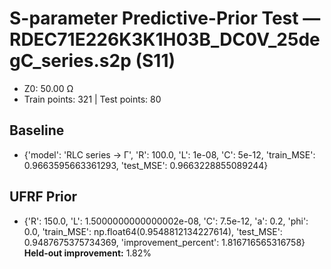 # S-parameter Predictive-Prior Test — RDEC71E226K3K1H03B_DC0V_25degC_series.s2p (S11)
- Z0: 50.00 Ω
- Train points: 321  |  Test points: 80

## Baseline
- {'model': 'RLC series -> Γ', 'R': 100.0, 'L': 1e-08, 'C': 5e-12, 'train_MSE': 0.9663595663361293, 'test_MSE': 0.9663228855089244}

## UFRF Prior
- {'R': 150.0, 'L': 1.5000000000000002e-08, 'C': 7.5e-12, 'a': 0.2, 'phi': 0.0, 'train_MSE': np.float64(0.9548812134227614), 'test_MSE': 0.9487675375734369, 'improvement_percent': 1.816716565316758}
**Held-out improvement:** 1.82%